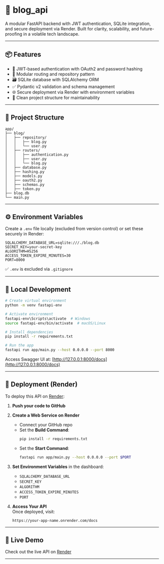 # 📘 blog_api

A modular FastAPI backend with JWT authentication, SQLite integration, and secure deployment via Render. Built for clarity, scalability, and future-proofing in a volatile tech landscape.

---

## 📦 Features

- 🔐 JWT-based authentication with OAuth2 and password hashing  
- 🧩 Modular routing and repository pattern  
- 🗃️ SQLite database with SQLAlchemy ORM  
- ✅ Pydantic v2 validation and schema management  
- 🌐 Secure deployment via Render with environment variables  
- 📁 Clean project structure for maintainability  

---

## 🧱 Project Structure

```
app/
├── blog/
│   ├── repository/
│   │   ├── blog.py
│   │   └── user.py
│   ├── routers/
│   │   ├── authentication.py
│   │   ├── user.py
│   │   └── blog.py
│   ├── database.py
│   ├── hashing.py
│   ├── models.py
│   ├── oauth2.py
│   ├── schemas.py
│   ├── token.py
├── blog.db
└── main.py
```

---

## ⚙️ Environment Variables

Create a `.env` file locally (excluded from version control) or set these securely in Render:

```env
SQLALCHEMY_DATABASE_URL=sqlite:///./blog.db
SECRET_KEY=your-secret-key
ALGORITHM=HS256
ACCESS_TOKEN_EXPIRE_MINUTES=30
PORT=8000
```

✅ `.env` is excluded via `.gitignore`

---

## 🧪 Local Development

```bash
# Create virtual environment
python -m venv fastapi-env

# Activate environment
fastapi-env\Scripts\activate  # Windows
source fastapi-env/bin/activate  # macOS/Linux

# Install dependencies
pip install -r requirements.txt

# Run the app
fastapi run app/main.py --host 0.0.0.0 --port 8000
```

Access Swagger UI at: [http://127.0.0.1:8000/docs](http://127.0.0.1:8000/docs)

---

## 🚀 Deployment (Render)

To deploy this API on [Render](https://render.com):

1. **Push your code to GitHub**

2. **Create a Web Service on Render**
   - Connect your GitHub repo
   - Set the **Build Command**:
     ```bash
     pip install -r requirements.txt
     ```
   - Set the **Start Command**:
     ```bash
     fastapi run app/main.py --host 0.0.0.0 --port $PORT
     ```

3. **Set Environment Variables** in the dashboard:
   - `SQLALCHEMY_DATABASE_URL`
   - `SECRET_KEY`
   - `ALGORITHM`
   - `ACCESS_TOKEN_EXPIRE_MINUTES`
   - `PORT`

4. **Access Your API**  
   Once deployed, visit:
   ```
   https://your-app-name.onrender.com/docs
   ```

---

## 🔗 Live Demo
Check out the live API on [Render](https://blog-api-2h56.onrender.com/docs)

---

